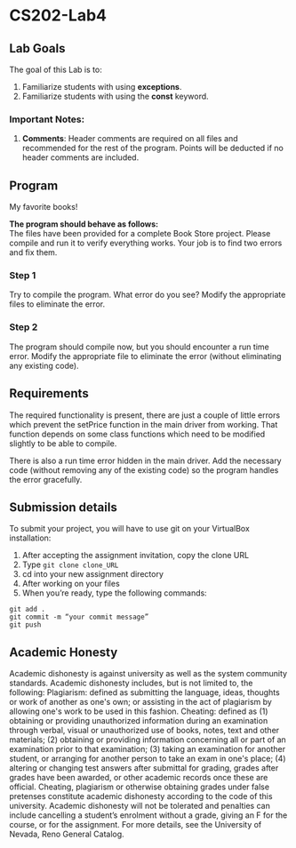 # CS202-Lab4

## Lab Goals
The goal of this Lab is to:
1.	Familiarize students with using **exceptions**.
2.	Familiarize students with using the **const** keyword.
### Important Notes:
1.	**Comments**: Header comments are required on all files and recommended for the rest of the program. Points will be deducted if no header comments are included.
## Program
My favorite books!

**The program should behave as follows:**  
The files have been provided for a complete Book Store project. Please compile and run it to verify everything works. Your job is to find two errors and fix them. 

### Step 1
Try to compile the program. What error do you see? Modify the appropriate files to eliminate the error.

### Step 2
The program should compile now, but you should encounter a run time error. Modify the appropriate file to eliminate the error (without eliminating any existing code).

## Requirements
The required functionality is present, there are just a couple of little errors which prevent the setPrice function in the main driver from working. That function depends on some class functions which need to be modified slightly to be able to compile.  

There is also a run time error hidden in the main driver. Add the necessary code (without removing any of the existing code) so the program handles the error gracefully.

## Submission details
To submit your project, you will have to use git on your VirtualBox installation:
1.	After accepting the assignment invitation, copy the clone URL
2.	Type 
```git clone clone_URL```
3.	cd into your new assignment directory
4.	After working on your files
5.	When you’re ready, type the following commands: 
```
git add .
git commit -m “your commit message”
git push
```
## Academic Honesty
Academic dishonesty is against university as well as the system community standards. Academic dishonesty includes, but is not limited to, the following:
Plagiarism: defined as submitting the language, ideas, thoughts or work of another as one's own; or assisting in the act of plagiarism by allowing one's work to be used in this fashion.
Cheating: defined as (1) obtaining or providing unauthorized information during an examination through verbal, visual or unauthorized use of books, notes, text and other materials; (2) obtaining or providing information concerning all or part of an examination prior to that examination; (3) taking an examination for another student, or arranging for another person to take an exam in one's place; (4) altering or changing test answers after submittal for grading, grades after grades have been awarded, or other academic records once these are official.
Cheating, plagiarism or otherwise obtaining grades under false pretenses constitute academic
dishonesty according to the code of this university. Academic dishonesty will not be tolerated and
penalties can include cancelling a student’s enrolment without a grade, giving an F for the course, or for the assignment. For more details, see the University of Nevada, Reno General Catalog.
